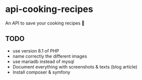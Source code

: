 # api-cooking-recipes
An API to save your cooking recipes 🍪

## TODO
- use version 8.1 of PHP
- name correctly the different images
- use mariadb instead of mysql
- Document everything with screenshots & texts (blog article)
- Install composer & symfony